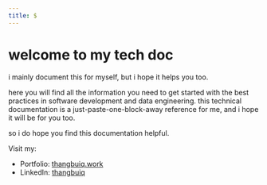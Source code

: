 ```yaml
---
title: $
---
```


# welcome to my tech doc

i mainly document this for myself, but i hope it helps you too.

here you will find all the information you need to get started with the best practices in software development and data engineering. this technical documentation is a just-paste-one-block-away reference for me, and i hope it will be for you too.

so i do hope you find this documentation helpful.

Visit my:

- Portfolio:  <a href="https://thangbuiq.work" target="_blank">thangbuiq.work</a>
- LinkedIn:  <a href="https://www.linkedin.com/in/thangbuiq/" target="_blank">thangbuiq</a>